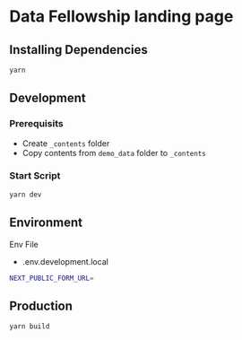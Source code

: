 # Data Fellowship landing page

## Installing Dependencies

```bash
yarn
```

## Development

### Prerequisits

- Create `_contents` folder
- Copy contents from `demo_data` folder to `_contents`

### Start Script

```bash
yarn dev
```

## Environment

Env File

- .env.development.local

```bash
NEXT_PUBLIC_FORM_URL=
```

## Production

```bash
yarn build
```
